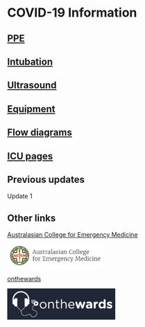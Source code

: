# COVID-19 Information

## [PPE](ppe.md)

## [Intubation](https://youtu.be/ELdEJ4ZutB8)

## [Ultrasound](https://www.criticalcare-sonography.com/2020/03/18/features-of-lung-ultrasound-of-covid-19/)

## [Equipment](equipment.md)

## [Flow diagrams](flow.md)

## [ICU pages](icu.md)

## Previous updates

Update 1

## Other links


[Australasian College for Emergency Medicine](https://acem.org.au/COVID-19)

![Australasian College for Emergency Medicine](images/acem.png)

[onthewards](https://onthewards.org/onthepods/)

![onthewards](images/onthewards.png)

